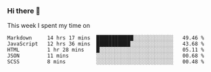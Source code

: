 ### Hi there 👋

<!--
**qiruohan/qiruohan** is a ✨ _special_ ✨ repository because its `README.md` (this file) appears on your GitHub profile.

Here are some ideas to get you started:

- 🔭 I’m currently working on ...
- 🌱 I’m currently learning ...
- 👯 I’m looking to collaborate on ...
- 🤔 I’m looking for help with ...
- 💬 Ask me about ...
- 📫 How to reach me: ...
- 😄 Pronouns: ...
- ⚡ Fun fact: ...
-->

This week I spent my time on 
<!--START_SECTION:waka-->
```text
Markdown     14 hrs 17 mins  ████████████░░░░░░░░░░░░░   49.46 % 
JavaScript   12 hrs 36 mins  ███████████░░░░░░░░░░░░░░   43.68 % 
HTML         1 hr 28 mins    █░░░░░░░░░░░░░░░░░░░░░░░░   05.11 % 
JSON         11 mins         ░░░░░░░░░░░░░░░░░░░░░░░░░   00.68 % 
SCSS         8 mins          ░░░░░░░░░░░░░░░░░░░░░░░░░   00.48 %
```
<!--END_SECTION:waka-->
